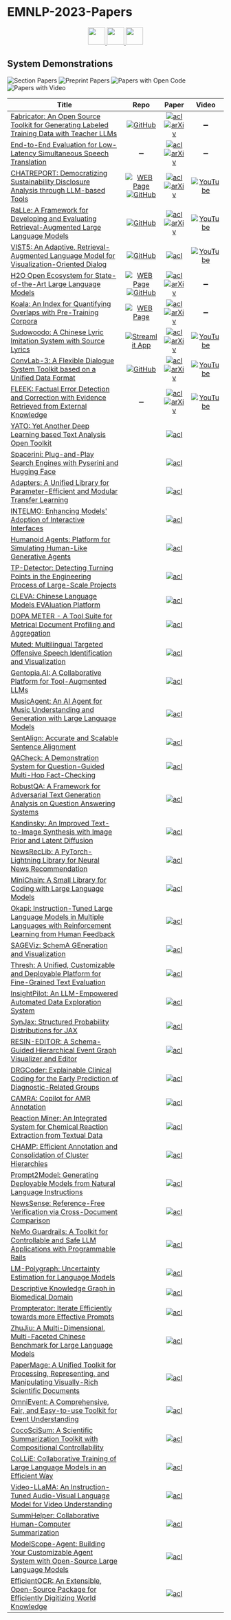 # EMNLP-2023-Papers

<div align="center">
    <a href="https://github.com/DmitryRyumin/EMNLP-2023-Papers/blob/main/sections/tutorial-abstracts.md">
        <img src="https://cdn.jsdelivr.net/gh/DmitryRyumin/NewEraAI-Papers@main/images/left.svg" width="40" alt="" />
    </a>
    <a href="https://github.com/DmitryRyumin/EMNLP-2023-Papers/">
        <img src="https://cdn.jsdelivr.net/gh/DmitryRyumin/NewEraAI-Papers@main/images/home.svg" width="40" alt="" />
    </a>
    <a href="https://github.com/DmitryRyumin/EMNLP-2023-Papers/blob/main/sections/industry-track.md">
        <img src="https://cdn.jsdelivr.net/gh/DmitryRyumin/NewEraAI-Papers@main/images/right.svg" width="40" alt="" />
    </a>
</div>

## System Demonstrations

![Section Papers](https://img.shields.io/badge/Section%20Papers-soon-42BA16) ![Preprint Papers](https://img.shields.io/badge/Preprint%20Papers-soon-b31b1b) ![Papers with Open Code](https://img.shields.io/badge/Papers%20with%20Open%20Code-soon-1D7FBF) ![Papers with Video](https://img.shields.io/badge/Papers%20with%20Video-soon-FF0000)

| **Title** | **Repo** | **Paper** | **Video** |
|-----------|:--------:|:---------:|:---------:|
| [Fabricator: An Open Source Toolkit for Generating Labeled Training Data with Teacher LLMs](https://aclanthology.org/2023.emnlp-demo.1) | [![GitHub](https://img.shields.io/github/stars/flairNLP/fabricator)](https://github.com/flairNLP/fabricator) | [![acl](https://img.shields.io/badge/pdf-acl-CBCBCC.svg)](https://aclanthology.org/2023.emnlp-demo.1.pdf) <br /> [![arXiv](https://img.shields.io/badge/arXiv-2309.09582-b31b1b.svg)](http://arxiv.org/abs/2309.09582) | :heavy_minus_sign: |
| [End-to-End Evaluation for Low-Latency Simultaneous Speech Translation](https://aclanthology.org/2023.emnlp-demo.2) | :heavy_minus_sign: | [![acl](https://img.shields.io/badge/pdf-acl-CBCBCC.svg)](https://aclanthology.org/2023.emnlp-demo.2.pdf) <br /> [![arXiv](https://img.shields.io/badge/arXiv-2308.03415-b31b1b.svg)](http://arxiv.org/abs/2308.03415) | :heavy_minus_sign: |
| [CHATREPORT: Democratizing Sustainability Disclosure Analysis through LLM-based Tools](https://aclanthology.org/2023.emnlp-demo.3) | [![WEB Page](https://img.shields.io/badge/WEB-Page-159957.svg)](https://reports.chatclimate.ai/) <br /> [![GitHub](https://img.shields.io/github/stars/EdisonNi-hku/chatreport)](https://github.com/EdisonNi-hku/chatreport) | [![acl](https://img.shields.io/badge/pdf-acl-CBCBCC.svg)](https://aclanthology.org/2023.emnlp-demo.3.pdf) <br /> [![arXiv](https://img.shields.io/badge/arXiv-2307.15770-b31b1b.svg)](http://arxiv.org/abs/2307.15770) | [![YouTube](https://img.shields.io/badge/YouTube-%23FF0000.svg?style=for-the-badge&logo=YouTube&logoColor=white)](https://www.youtube.com/watch?v=Q5AzaKzPE4M) |
| [RaLLe: A Framework for Developing and Evaluating Retrieval-Augmented Large Language Models](https://aclanthology.org/2023.emnlp-demo.4) | [![GitHub](https://img.shields.io/github/stars/yhoshi3/RaLLe)](https://github.com/yhoshi3/RaLLe) | [![acl](https://img.shields.io/badge/pdf-acl-CBCBCC.svg)](https://aclanthology.org/2023.emnlp-demo.4.pdf) <br /> [![arXiv](https://img.shields.io/badge/arXiv-2308.10633-b31b1b.svg)](http://arxiv.org/abs/2308.10633) | [![YouTube](https://img.shields.io/badge/YouTube-%23FF0000.svg?style=for-the-badge&logo=YouTube&logoColor=white)](https://www.youtube.com/watch?v=JYbm75qnfTg) |
| [VIST5: An Adaptive, Retrieval-Augmented Language Model for Visualization-Oriented Dialog](https://aclanthology.org/2023.emnlp-demo.5) | [![GitHub](https://img.shields.io/github/stars/clause-bielefeld/VIST5)](https://github.com/clause-bielefeld/VIST5) | [![acl](https://img.shields.io/badge/pdf-acl-CBCBCC.svg)](https://aclanthology.org/2023.emnlp-demo.5.pdf) | [![YouTube](https://img.shields.io/badge/YouTube-%23FF0000.svg?style=for-the-badge&logo=YouTube&logoColor=white)](https://www.youtube.com/watch?v=bsgaV7hjlGs) |
| [H2O Open Ecosystem for State-of-the-Art Large Language Models](https://aclanthology.org/2023.emnlp-demo.6) | [![WEB Page](https://img.shields.io/badge/WEB-Page-159957.svg)](https://gpt.h2o.ai/) <br /> [![GitHub](https://img.shields.io/github/stars/h2oai/h2ogpt)](https://github.com/h2oai/h2ogpt) | [![acl](https://img.shields.io/badge/pdf-acl-CBCBCC.svg)](https://aclanthology.org/2023.emnlp-demo.6.pdf) <br /> [![arXiv](https://img.shields.io/badge/arXiv-2310.13012-b31b1b.svg)](http://arxiv.org/abs/2310.13012) | :heavy_minus_sign: |
| [Koala: An Index for Quantifying Overlaps with Pre-Training Corpora](https://aclanthology.org/2023.emnlp-demo.7) | [![WEB Page](https://img.shields.io/badge/WEB-Page-159957.svg)](https://koala-index.erc.monash.edu/) | [![acl](https://img.shields.io/badge/pdf-acl-CBCBCC.svg)](https://aclanthology.org/2023.emnlp-demo.7.pdf) <br /> [![arXiv](https://img.shields.io/badge/arXiv-2303.14770-b31b1b.svg)](http://arxiv.org/abs/2303.14770) | :heavy_minus_sign: |
| [Sudowoodo: A Chinese Lyric Imitation System with Source Lyrics](https://aclanthology.org/2023.emnlp-demo.8) | [![Streamlit App](https://static.streamlit.io/badges/streamlit_badge_black_white.svg)](https://sudowoodo.apps-hp.danlu.netease.com/) | [![acl](https://img.shields.io/badge/pdf-acl-CBCBCC.svg)](https://aclanthology.org/2023.emnlp-demo.8.pdf) <br /> [![arXiv](https://img.shields.io/badge/arXiv-2308.04665-b31b1b.svg)](http://arxiv.org/abs/2308.04665) | [![YouTube](https://img.shields.io/badge/YouTube-%23FF0000.svg?style=for-the-badge&logo=YouTube&logoColor=white)](https://www.youtube.com/watch?v=u5BBT_j1L5M) |
| [ConvLab-3: A Flexible Dialogue System Toolkit based on a Unified Data Format](https://aclanthology.org/2023.emnlp-demo.9) | [![GitHub](https://img.shields.io/github/stars/ConvLab/ConvLab-3)](https://github.com/ConvLab/ConvLab-3) | [![acl](https://img.shields.io/badge/pdf-acl-CBCBCC.svg)](https://aclanthology.org/2023.emnlp-demo.9.pdf) <br /> [![arXiv](https://img.shields.io/badge/arXiv-2211.17148-b31b1b.svg)](http://arxiv.org/abs/2211.17148) | [![YouTube](https://img.shields.io/badge/YouTube-%23FF0000.svg?style=for-the-badge&logo=YouTube&logoColor=white)](https://www.youtube.com/watch?v=t6HVTJCeGLo) |
| [FLEEK: Factual Error Detection and Correction with Evidence Retrieved from External Knowledge](https://aclanthology.org/2023.emnlp-demo.10) | :heavy_minus_sign: | [![acl](https://img.shields.io/badge/pdf-acl-CBCBCC.svg)](https://aclanthology.org/2023.emnlp-demo.10.pdf) <br /> [![arXiv](https://img.shields.io/badge/arXiv-2310.17119-b31b1b.svg)](http://arxiv.org/abs/2310.17119) | [![YouTube](https://img.shields.io/badge/YouTube-%23FF0000.svg?style=for-the-badge&logo=YouTube&logoColor=white)](https://www.youtube.com/watch?v=NapJFUlkPdQ) |
| [YATO: Yet Another Deep Learning based Text Analysis Open Toolkit](https://aclanthology.org/2023.emnlp-demo.11) |  | [![acl](https://img.shields.io/badge/pdf-acl-CBCBCC.svg)](https://aclanthology.org/2023.emnlp-demo.11.pdf) |  |
| [Spacerini: Plug-and-Play Search Engines with Pyserini and Hugging Face](https://aclanthology.org/2023.emnlp-demo.12) |  | [![acl](https://img.shields.io/badge/pdf-acl-CBCBCC.svg)](https://aclanthology.org/2023.emnlp-demo.12.pdf) |  |
| [Adapters: A Unified Library for Parameter-Efficient and Modular Transfer Learning](https://aclanthology.org/2023.emnlp-demo.13) |  | [![acl](https://img.shields.io/badge/pdf-acl-CBCBCC.svg)](https://aclanthology.org/2023.emnlp-demo.13.pdf) |  |
| [INTELMO: Enhancing Models' Adoption of Interactive Interfaces](https://aclanthology.org/2023.emnlp-demo.14) |  | [![acl](https://img.shields.io/badge/pdf-acl-CBCBCC.svg)](https://aclanthology.org/2023.emnlp-demo.14.pdf) |  |
| [Humanoid Agents: Platform for Simulating Human-Like Generative Agents](https://aclanthology.org/2023.emnlp-demo.15) |  | [![acl](https://img.shields.io/badge/pdf-acl-CBCBCC.svg)](https://aclanthology.org/2023.emnlp-demo.15.pdf) |  |
| [TP-Detector: Detecting Turning Points in the Engineering Process of Large-Scale Projects](https://aclanthology.org/2023.emnlp-demo.16) |  | [![acl](https://img.shields.io/badge/pdf-acl-CBCBCC.svg)](https://aclanthology.org/2023.emnlp-demo.16.pdf) |  |
| [CLEVA: Chinese Language Models EVAluation Platform](https://aclanthology.org/2023.emnlp-demo.17) |  | [![acl](https://img.shields.io/badge/pdf-acl-CBCBCC.svg)](https://aclanthology.org/2023.emnlp-demo.17.pdf) |  |
| [DOPA METER - A Tool Suite for Metrical Document Profiling and Aggregation](https://aclanthology.org/2023.emnlp-demo.18) |  | [![acl](https://img.shields.io/badge/pdf-acl-CBCBCC.svg)](https://aclanthology.org/2023.emnlp-demo.18.pdf) |  |
| [Muted: Multilingual Targeted Offensive Speech Identification and Visualization](https://aclanthology.org/2023.emnlp-demo.19) |  | [![acl](https://img.shields.io/badge/pdf-acl-CBCBCC.svg)](https://aclanthology.org/2023.emnlp-demo.19.pdf) |  |
| [Gentopia.AI: A Collaborative Platform for Tool-Augmented LLMs](https://aclanthology.org/2023.emnlp-demo.20) |  | [![acl](https://img.shields.io/badge/pdf-acl-CBCBCC.svg)](https://aclanthology.org/2023.emnlp-demo.20.pdf) |  |
| [MusicAgent: An AI Agent for Music Understanding and Generation with Large Language Models](https://aclanthology.org/2023.emnlp-demo.21) |  | [![acl](https://img.shields.io/badge/pdf-acl-CBCBCC.svg)](https://aclanthology.org/2023.emnlp-demo.21.pdf) |  |
| [SentAlign: Accurate and Scalable Sentence Alignment](https://aclanthology.org/2023.emnlp-demo.22) |  | [![acl](https://img.shields.io/badge/pdf-acl-CBCBCC.svg)](https://aclanthology.org/2023.emnlp-demo.22.pdf) |  |
| [QACheck: A Demonstration System for Question-Guided Multi-Hop Fact-Checking](https://aclanthology.org/2023.emnlp-demo.23) |  | [![acl](https://img.shields.io/badge/pdf-acl-CBCBCC.svg)](https://aclanthology.org/2023.emnlp-demo.23.pdf) |  |
| [RobustQA: A Framework for Adversarial Text Generation Analysis on Question Answering Systems](https://aclanthology.org/2023.emnlp-demo.24) |  | [![acl](https://img.shields.io/badge/pdf-acl-CBCBCC.svg)](https://aclanthology.org/2023.emnlp-demo.24.pdf) |  |
| [Kandinsky: An Improved Text-to-Image Synthesis with Image Prior and Latent Diffusion](https://aclanthology.org/2023.emnlp-demo.25) |  | [![acl](https://img.shields.io/badge/pdf-acl-CBCBCC.svg)](https://aclanthology.org/2023.emnlp-demo.25.pdf) |  |
| [NewsRecLib: A PyTorch-Lightning Library for Neural News Recommendation](https://aclanthology.org/2023.emnlp-demo.26) |  | [![acl](https://img.shields.io/badge/pdf-acl-CBCBCC.svg)](https://aclanthology.org/2023.emnlp-demo.26.pdf) |  |
| [MiniChain: A Small Library for Coding with Large Language Models](https://aclanthology.org/2023.emnlp-demo.27) |  | [![acl](https://img.shields.io/badge/pdf-acl-CBCBCC.svg)](https://aclanthology.org/2023.emnlp-demo.27.pdf) |  |
| [Okapi: Instruction-Tuned Large Language Models in Multiple Languages with Reinforcement Learning from Human Feedback](https://aclanthology.org/2023.emnlp-demo.28) |  | [![acl](https://img.shields.io/badge/pdf-acl-CBCBCC.svg)](https://aclanthology.org/2023.emnlp-demo.28.pdf) |  |
| [SAGEViz: SchemA GEneration and Visualization](https://aclanthology.org/2023.emnlp-demo.29) |  | [![acl](https://img.shields.io/badge/pdf-acl-CBCBCC.svg)](https://aclanthology.org/2023.emnlp-demo.29.pdf) |  |
| [Thresh: A Unified, Customizable and Deployable Platform for Fine-Grained Text Evaluation](https://aclanthology.org/2023.emnlp-demo.30) |  | [![acl](https://img.shields.io/badge/pdf-acl-CBCBCC.svg)](https://aclanthology.org/2023.emnlp-demo.30.pdf) |  |
| [InsightPilot: An LLM-Empowered Automated Data Exploration System](https://aclanthology.org/2023.emnlp-demo.31) |  | [![acl](https://img.shields.io/badge/pdf-acl-CBCBCC.svg)](https://aclanthology.org/2023.emnlp-demo.31.pdf) |  |
| [SynJax: Structured Probability Distributions for JAX](https://aclanthology.org/2023.emnlp-demo.32) |  | [![acl](https://img.shields.io/badge/pdf-acl-CBCBCC.svg)](https://aclanthology.org/2023.emnlp-demo.32.pdf) |  |
| [RESIN-EDITOR: A Schema-Guided Hierarchical Event Graph Visualizer and Editor](https://aclanthology.org/2023.emnlp-demo.33) |  | [![acl](https://img.shields.io/badge/pdf-acl-CBCBCC.svg)](https://aclanthology.org/2023.emnlp-demo.33.pdf) |  |
| [DRGCoder: Explainable Clinical Coding for the Early Prediction of Diagnostic-Related Groups](https://aclanthology.org/2023.emnlp-demo.34) |  | [![acl](https://img.shields.io/badge/pdf-acl-CBCBCC.svg)](https://aclanthology.org/2023.emnlp-demo.34.pdf) |  |
| [CAMRA: Copilot for AMR Annotation](https://aclanthology.org/2023.emnlp-demo.35) |  | [![acl](https://img.shields.io/badge/pdf-acl-CBCBCC.svg)](https://aclanthology.org/2023.emnlp-demo.35.pdf) |  |
| [Reaction Miner: An Integrated System for Chemical Reaction Extraction from Textual Data](https://aclanthology.org/2023.emnlp-demo.36) |  | [![acl](https://img.shields.io/badge/pdf-acl-CBCBCC.svg)](https://aclanthology.org/2023.emnlp-demo.36.pdf) |  |
| [CHAMP: Efficient Annotation and Consolidation of Cluster Hierarchies](https://aclanthology.org/2023.emnlp-demo.37) |  | [![acl](https://img.shields.io/badge/pdf-acl-CBCBCC.svg)](https://aclanthology.org/2023.emnlp-demo.37.pdf) |  |
| [Prompt2Model: Generating Deployable Models from Natural Language Instructions](https://aclanthology.org/2023.emnlp-demo.38) |  | [![acl](https://img.shields.io/badge/pdf-acl-CBCBCC.svg)](https://aclanthology.org/2023.emnlp-demo.38.pdf) |  |
| [NewsSense: Reference-Free Verification via Cross-Document Comparison](https://aclanthology.org/2023.emnlp-demo.39) |  | [![acl](https://img.shields.io/badge/pdf-acl-CBCBCC.svg)](https://aclanthology.org/2023.emnlp-demo.39.pdf) |  |
| [NeMo Guardrails: A Toolkit for Controllable and Safe LLM Applications with Programmable Rails](https://aclanthology.org/2023.emnlp-demo.40) |  | [![acl](https://img.shields.io/badge/pdf-acl-CBCBCC.svg)](https://aclanthology.org/2023.emnlp-demo.40.pdf) |  |
| [LM-Polygraph: Uncertainty Estimation for Language Models](https://aclanthology.org/2023.emnlp-demo.41) |  | [![acl](https://img.shields.io/badge/pdf-acl-CBCBCC.svg)](https://aclanthology.org/2023.emnlp-demo.41.pdf) |  |
| [Descriptive Knowledge Graph in Biomedical Domain](https://aclanthology.org/2023.emnlp-demo.42) |  | [![acl](https://img.shields.io/badge/pdf-acl-CBCBCC.svg)](https://aclanthology.org/2023.emnlp-demo.42.pdf) |  |
| [Prompterator: Iterate Efficiently towards more Effective Prompts](https://aclanthology.org/2023.emnlp-demo.43) |  | [![acl](https://img.shields.io/badge/pdf-acl-CBCBCC.svg)](https://aclanthology.org/2023.emnlp-demo.43.pdf) |  |
| [ZhuJiu: A Multi-Dimensional, Multi-Faceted Chinese Benchmark for Large Language Models](https://aclanthology.org/2023.emnlp-demo.44) |  | [![acl](https://img.shields.io/badge/pdf-acl-CBCBCC.svg)](https://aclanthology.org/2023.emnlp-demo.44.pdf) |  |
| [PaperMage: A Unified Toolkit for Processing, Representing, and Manipulating Visually-Rich Scientific Documents](https://aclanthology.org/2023.emnlp-demo.45) |  | [![acl](https://img.shields.io/badge/pdf-acl-CBCBCC.svg)](https://aclanthology.org/2023.emnlp-demo.45.pdf) |  |
| [OmniEvent: A Comprehensive, Fair, and Easy-to-use Toolkit for Event Understanding](https://aclanthology.org/2023.emnlp-demo.46) |  | [![acl](https://img.shields.io/badge/pdf-acl-CBCBCC.svg)](https://aclanthology.org/2023.emnlp-demo.46.pdf) |  |
| [CocoSciSum: A Scientific Summarization Toolkit with Compositional Controllability](https://aclanthology.org/2023.emnlp-demo.47) |  | [![acl](https://img.shields.io/badge/pdf-acl-CBCBCC.svg)](https://aclanthology.org/2023.emnlp-demo.47.pdf) |  |
| [CoLLiE: Collaborative Training of Large Language Models in an Efficient Way](https://aclanthology.org/2023.emnlp-demo.48) |  | [![acl](https://img.shields.io/badge/pdf-acl-CBCBCC.svg)](https://aclanthology.org/2023.emnlp-demo.48.pdf) |  |
| [Video-LLaMA: An Instruction-Tuned Audio-Visual Language Model for Video Understanding](https://aclanthology.org/2023.emnlp-demo.49) |  | [![acl](https://img.shields.io/badge/pdf-acl-CBCBCC.svg)](https://aclanthology.org/2023.emnlp-demo.49.pdf) |  |
| [SummHelper: Collaborative Human-Computer Summarization](https://aclanthology.org/2023.emnlp-demo.50) |  | [![acl](https://img.shields.io/badge/pdf-acl-CBCBCC.svg)](https://aclanthology.org/2023.emnlp-demo.50.pdf) |  |
| [ModelScope-Agent: Building Your Customizable Agent System with Open-Source Large Language Models](https://aclanthology.org/2023.emnlp-demo.51) |  | [![acl](https://img.shields.io/badge/pdf-acl-CBCBCC.svg)](https://aclanthology.org/2023.emnlp-demo.51.pdf) |  |
| [EfficientOCR: An Extensible, Open-Source Package for Efficiently Digitizing World Knowledge](https://aclanthology.org/2023.emnlp-demo.52) |  | [![acl](https://img.shields.io/badge/pdf-acl-CBCBCC.svg)](https://aclanthology.org/2023.emnlp-demo.52.pdf) |  |
